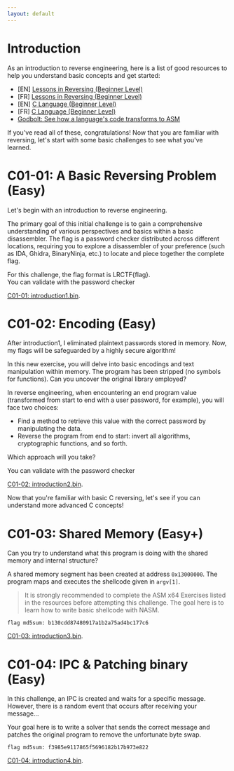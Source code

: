 ```yaml
---
layout: default
---
```


# Introduction

As an introduction to reverse engineering, here is a list of good resources to help you understand basic concepts and get started:

- [EN] [Lessons in Reversing (Beginner Level)](https://0xinfection.github.io/reversing/)
- [FR] [Lessons in Reversing (Beginner Level)](https://reverse.zip/categories/introduction-au-reverse/)
- [EN] [C Language (Beginner Level)](https://www.w3schools.com/c/)
- [FR] [C Language (Beginner Level)](https://openclassrooms.com/fr/courses/19980-apprenez-a-programmer-en-c)
- [Godbolt: See how a language's code transforms to ASM](https://godbolt.org/)


If you've read all of these, congratulations! Now that you are familiar with reversing, let's start with some basic challenges to see what you've learned.

# C01-01: A Basic Reversing Problem (Easy)

Let's begin with an introduction to reverse engineering.

The primary goal of this initial challenge is to gain a comprehensive understanding of various perspectives and basics within a basic disassembler. The flag is a password checker distributed across different locations, requiring you to explore a disassembler of your preference (such as IDA, Ghidra, BinaryNinja, etc.) to locate and piece together the complete flag.

For this challenge, the flag format is LRCTF{flag}.  
You can validate with the password checker

[C01-01: introduction1.bin](/assets/module/c01/01/introduction1.bin).

# C01-02: Encoding (Easy)

After introduction1, I eliminated plaintext passwords stored in memory. Now, my flags will be safeguarded by a highly secure algorithm!

In this new exercise, you will delve into basic encodings and text manipulation within memory. The program has been stripped (no symbols for functions). Can you uncover the original library employed?

In reverse engineering, when encountering an end program value (transformed from start to end with a user password, for example), you will face two choices:

- Find a method to retrieve this value with the correct password by manipulating the data.
- Reverse the program from end to start: invert all algorithms, cryptographic functions, and so forth.

Which approach will you take?

You can validate with the password checker

[C01-02: introduction2.bin](/assets/module/c01/02/introduction2.bin).

Now that you're familiar with basic C reversing, let's see if you can understand more advanced C concepts!

# C01-03: Shared Memory (Easy+)

Can you try to understand what this program is doing with the shared memory and internal structure? 

A shared memory segment has been created at address `0x13000000`. The program maps and executes the shellcode given in `argv[1]`.

> It is strongly recommended to complete the ASM x64 Exercises listed in the resources before attempting this challenge. The goal here is to learn how to write basic shellcode with NASM.

`flag md5sum: b130cdd87480917a1b2a75ad4bc177c6`

[C01-03: introduction3.bin](/assets/module/c01/03/introduction3.bin).

# C01-04: IPC & Patching binary (Easy)

In this challenge, an IPC is created and waits for a specific message.
However, there is a random event that occurs after receiving your message...

Your goal here is to write a solver that sends the correct message and patches the original program to remove the unfortunate byte swap. 

`flag md5sum: f3985e9117865f5696182b17b973e822`

[C01-04: introduction4.bin](/assets/module/c01/04/introduction4.bin).